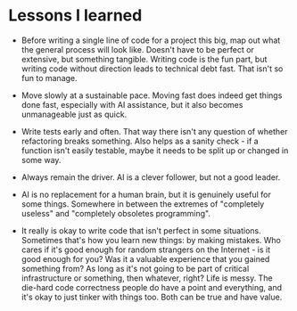 # Lessons I learned

- Before writing a single line of code for a project this big, map out
  what the general process will look like. Doesn't have to be perfect or
  extensive, but something tangible. Writing code is the fun part, but
  writing code without direction leads to technical debt fast. That isn't
  so fun to manage.

- Move slowly at a sustainable pace. Moving fast does indeed get things
  done fast, especially with AI assistance, but it also becomes
  unmanageable just as quick.

- Write tests early and often. That way there isn't any question of
  whether refactoring breaks something. Also helps as a sanity check - if a
  function isn't easily testable, maybe it needs to be split up or changed
  in some way.

- Always remain the driver. AI is a clever follower, but not a good
  leader.

- AI is no replacement for a human brain, but it is genuinely useful
  for some things. Somewhere in between the extremes of "completely
  useless" and "completely obsoletes programming".

- It really is okay to write code that isn't perfect in some situations.
  Sometimes that's how you learn new things: by making mistakes. Who cares
  if it's good enough for random strangers on the Internet - is it good
  enough for you? Was it a valuable experience that you gained something
  from? As long as it's not going to be part of critical infrastructure or
  something, then whatever, right? Life is messy. The die-hard code
  correctness people do have a point and everything, and it's okay to just
  tinker with things too. Both can be true and have value.
